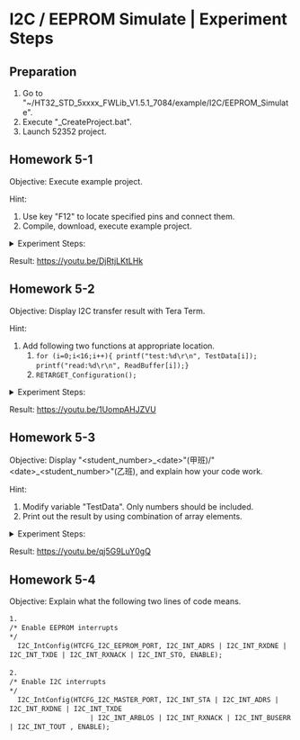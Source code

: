 # I2C / EEPROM Simulate | Experiment Steps

## Preparation

1. Go to "~/HT32_STD_5xxxx_FWLib_V1.5.1_7084/example/I2C/EEPROM_Simulate".
2. Execute "_CreateProject.bat".
3. Launch 52352 project.

## Homework 5-1

Objective: Execute example project.

Hint:

1. Use key "F12" to locate specified pins and connect them.
2. Compile, download, execute example project.

<details><summary>Experiment Steps:</summary>

1. Connect ESK32-30501 dev-board to ESK300 eval-board and bread board. (not powered)
   1. VDD to 3V3.
   2. GND to GND.
   3. ![SCL/SDA connection](./../multimedia/image.png)
2. After powered on and loaded with modified code, only LED1/D7 should be on.
   1. LED1/D7 off: Transfer failed.
   2. LED2/D8 on: Transfer failed.

</details>

Result: <https://youtu.be/DjRtjLKtLHk>

## Homework 5-2

Objective: Display I2C transfer result with Tera Term.

Hint:

1. Add following two functions at appropriate location.
   1. ```for (i=0;i<16;i++){ printf("test:%d\r\n", TestData[i]); printf("read:%d\r\n", ReadBuffer[i]);}```
   2. ```RETARGET_Configuration();```

<details><summary>Experiment Steps:</summary>

1. Modify code.
   1. Add code 2 to the start of "main" function.
   2. Add code 1 to the end of "main" function and before infinite loop.
2. Connect ESK32-30501 dev-board to ESK300 eval-board and bread board. (not powered)
   1. VDD to 3V3.
   2. GND to GND.
   3. ![SCL/SDA connection](./../multimedia/image.png)
2. After powered on and loaded with modified code, only LED1/D7 should be on. Test and read data should be displayed on Tera Term.
   1. LED1/D7 off: Transfer failed.
   2. LED2/D8 on: Transfer failed.

</details>

Result: <https://youtu.be/1UompAHJZVU>

## Homework 5-3

Objective: Display "\<student_number\>\_\<date\>"(甲班)/"\<date\>\_\<student_number\>"(乙班), and explain how your code work.

Hint:

1. Modify variable "TestData". Only numbers should be included.
2. Print out the result by using combination of array elements.

<details><summary>Experiment Steps:</summary>

1. Modify code.
   1. Edit "TestData" variable to contain your student number and date number.
   2. Edit print function to print out words like "11278041_20230930"(甲班)/"20230930_11278041"(乙班).
2. Connect ESK32-30501 dev-board to ESK300 eval-board and bread board. (not powered)
   1. VDD to 3V3.
   2. GND to GND.
   3. ![SCL/SDA connection](./../multimedia/image.png)
3. After powered on and loaded with modified code, only LED1/D7 should be on. Test and read data should be displayed on Tera Term.
   1. LED1/D7 off: Transfer failed.
   2. LED2/D8 on: Transfer failed.

</details>

Result: <https://youtu.be/qj5G9LuY0gQ>

## Homework 5-4

Objective: Explain what the following two lines of code means.

```
1.
/* Enable EEPROM interrupts                                                                               */
  I2C_IntConfig(HTCFG_I2C_EEPROM_PORT, I2C_INT_ADRS | I2C_INT_RXDNE | I2C_INT_TXDE | I2C_INT_RXNACK | I2C_INT_STO, ENABLE);

2.
/* Enable I2C interrupts                                                                                  */
  I2C_IntConfig(HTCFG_I2C_MASTER_PORT, I2C_INT_STA | I2C_INT_ADRS | I2C_INT_RXDNE | I2C_INT_TXDE
                    | I2C_INT_ARBLOS | I2C_INT_RXNACK | I2C_INT_BUSERR | I2C_INT_TOUT , ENABLE);
```
